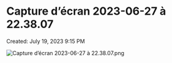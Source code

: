 # Capture d’écran 2023-06-27 à 22.38.07

Created: July 19, 2023 9:15 PM

![Capture d’écran 2023-06-27 à 22.38.07.png](Capture%20d%E2%80%99e%CC%81cran%202023-06-27%20a%CC%80%2022%2038%2007%207b549e0c41494b3fbc7ea4958ce6e3f3/Capture_decran_2023-06-27_a_22.38.07.png)